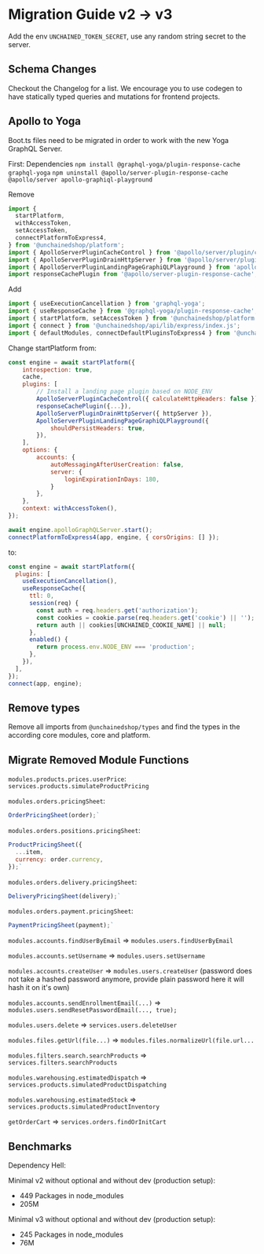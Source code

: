 # Migration Guide v2 -> v3

Add the env `UNCHAINED_TOKEN_SECRET`, use any random string secret to the server.

## Schema Changes

Checkout the Changelog for a list. We encourage you to use codegen to have statically typed queries and
mutations for frontend projects.

## Apollo to Yoga

Boot.ts files need to be migrated in order to work with the new Yoga GraphQL Server.

First: Dependencies `npm install @graphql-yoga/plugin-response-cache graphql-yoga`
`npm uninstall @apollo/server-plugin-response-cache @apollo/server apollo-graphiql-playground`

Remove

```js
import {
  startPlatform,
  withAccessToken,
  setAccessToken,
  connectPlatformToExpress4,
} from '@unchainedshop/platform';
import { ApolloServerPluginCacheControl } from '@apollo/server/plugin/cacheControl';
import { ApolloServerPluginDrainHttpServer } from '@apollo/server/plugin/drainHttpServer';
import { ApolloServerPluginLandingPageGraphiQLPlayground } from 'apollo-graphiql-playground';
import responseCachePlugin from '@apollo/server-plugin-response-cache';
```

Add

```js
import { useExecutionCancellation } from 'graphql-yoga';
import { useResponseCache } from '@graphql-yoga/plugin-response-cache';
import { startPlatform, setAccessToken } from '@unchainedshop/platform';
import { connect } from '@unchainedshop/api/lib/express/index.js';
import { defaultModules, connectDefaultPluginsToExpress4 } from '@unchainedshop/plugins';
```

Change startPlatform from:

```js
const engine = await startPlatform({
    introspection: true,
    cache,
    plugins: [
        // Install a landing page plugin based on NODE_ENV
        ApolloServerPluginCacheControl({ calculateHttpHeaders: false }),
        responseCachePlugin({...}),
        ApolloServerPluginDrainHttpServer({ httpServer }),
        ApolloServerPluginLandingPageGraphiQLPlayground({
            shouldPersistHeaders: true,
        }),
    ],
    options: {
        accounts: {
            autoMessagingAfterUserCreation: false,
            server: {
                loginExpirationInDays: 180,
            }
        },
    },
    context: withAccessToken(),
});

await engine.apolloGraphQLServer.start();
connectPlatformToExpress4(app, engine, { corsOrigins: [] });
```

to:

```js
const engine = await startPlatform({
  plugins: [
    useExecutionCancellation(),
    useResponseCache({
      ttl: 0,
      session(req) {
        const auth = req.headers.get('authorization');
        const cookies = cookie.parse(req.headers.get('cookie') || '');
        return auth || cookies[UNCHAINED_COOKIE_NAME] || null;
      },
      enabled() {
        return process.env.NODE_ENV === 'production';
      },
    }),
  ],
});
connect(app, engine);
```

## Remove types

Remove all imports from `@unchainedshop/types` and find the types in the according core modules, core and
platform.

## Migrate Removed Module Functions

`modules.products.prices.userPrice`: `services.products.simulateProductPricing`

`modules.orders.pricingSheet`:
```js
OrderPricingSheet(order);`
```

`modules.orders.positions.pricingSheet`:
```js
ProductPricingSheet({
  ...item,
  currency: order.currency,
});`
```

`modules.orders.delivery.pricingSheet`:
```js
DeliveryPricingSheet(delivery);`
```

`modules.orders.payment.pricingSheet`:
```js
PaymentPricingSheet(payment);`
```

`modules.accounts.findUserByEmail` => `modules.users.findUserByEmail`

`modules.accounts.setUsername` => `modules.users.setUsername`

`modules.accounts.createUser` => `modules.users.createUser` (password does not take a hashed password
anymore, provide plain password here it will hash it on it's own)

`modules.accounts.sendEnrollmentEmail(...)` => `modules.users.sendResetPasswordEmail(..., true);`

`modules.users.delete` => `services.users.deleteUser`

`modules.files.getUrl(file...)` => `modules.files.normalizeUrl(file.url...`

`modules.filters.search.searchProducts` => `services.filters.searchProducts`

`modules.warehousing.estimatedDispatch` => `services.products.simulatedProductDispatching`

`modules.warehousing.estimatedStock` => `services.products.simulatedProductInventory`

`getOrderCart` => `services.orders.findOrInitCart`

## Benchmarks

Dependency Hell:

Minimal v2 without optional and without dev (production setup):

- 449 Packages in node_modules
- 205M

Minimal v3 without optional and without dev (production setup):

- 245 Packages in node_modules
- 76M

